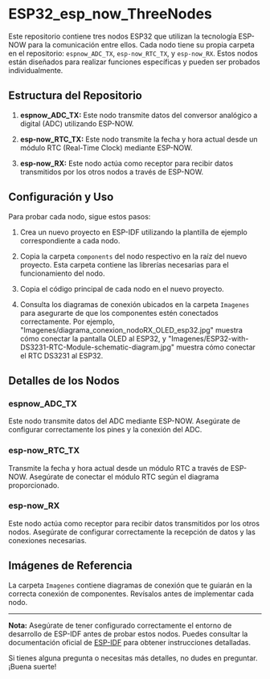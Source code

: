 # ESP32_esp_now_ThreeNodes

Este repositorio contiene tres nodos ESP32 que utilizan la tecnología ESP-NOW para la comunicación entre ellos. Cada nodo tiene su propia carpeta en el repositorio: `espnow_ADC_TX`, `esp-now_RTC_TX`, y `esp-now_RX`. Estos nodos están diseñados para realizar funciones específicas y pueden ser probados individualmente.

## Estructura del Repositorio

1. **espnow_ADC_TX:** Este nodo transmite datos del conversor analógico a digital (ADC) utilizando ESP-NOW.

2. **esp-now_RTC_TX:** Este nodo transmite la fecha y hora actual desde un módulo RTC (Real-Time Clock) mediante ESP-NOW.

3. **esp-now_RX:** Este nodo actúa como receptor para recibir datos transmitidos por los otros nodos a través de ESP-NOW.

## Configuración y Uso

Para probar cada nodo, sigue estos pasos:

1. Crea un nuevo proyecto en ESP-IDF utilizando la plantilla de ejemplo correspondiente a cada nodo.

2. Copia la carpeta `components` del nodo respectivo en la raíz del nuevo proyecto. Esta carpeta contiene las librerías necesarias para el funcionamiento del nodo.

3. Copia el código principal de cada nodo en el nuevo proyecto.

4. Consulta los diagramas de conexión ubicados en la carpeta `Imagenes` para asegurarte de que los componentes estén conectados correctamente. Por ejemplo, "Imagenes/diagrama_conexion_nodoRX_OLED_esp32.jpg" muestra cómo conectar la pantalla OLED al ESP32, y "Imagenes/ESP32-with-DS3231-RTC-Module-schematic-diagram.jpg" muestra cómo conectar el RTC DS3231 al ESP32.

## Detalles de los Nodos

### espnow_ADC_TX

Este nodo transmite datos del ADC mediante ESP-NOW. Asegúrate de configurar correctamente los pines y la conexión del ADC.

### esp-now_RTC_TX

Transmite la fecha y hora actual desde un módulo RTC a través de ESP-NOW. Asegúrate de conectar el módulo RTC según el diagrama proporcionado.

### esp-now_RX

Este nodo actúa como receptor para recibir datos transmitidos por los otros nodos. Asegúrate de configurar correctamente la recepción de datos y las conexiones necesarias.

## Imágenes de Referencia

La carpeta `Imagenes` contiene diagramas de conexión que te guiarán en la correcta conexión de componentes. Revísalos antes de implementar cada nodo.

---

**Nota:** Asegúrate de tener configurado correctamente el entorno de desarrollo de ESP-IDF antes de probar estos nodos. Puedes consultar la documentación oficial de [ESP-IDF](https://docs.espressif.com/projects/esp-idf/en/latest/) para obtener instrucciones detalladas.

Si tienes alguna pregunta o necesitas más detalles, no dudes en preguntar. ¡Buena suerte!
